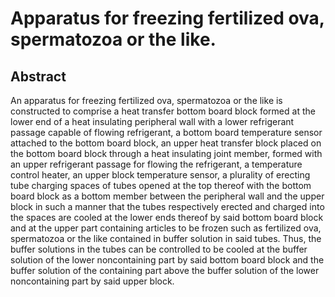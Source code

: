 # Apparatus for freezing fertilized ova, spermatozoa or the like.

## Abstract
An apparatus for freezing fertilized ova, spermatozoa or the like is constructed to comprise a heat transfer bottom board block formed at the lower end of a heat insulating peripheral wall with a lower refrigerant passage capable of flowing refrigerant, a bottom board temperature sensor attached to the bottom board block, an upper heat transfer block placed on the bottom board block through a heat insulating joint member, formed with an upper refrigerant passage for flowing the refrigerant, a temperature control heater, an upper block temperature sensor, a plurality of erecting tube charging spaces of tubes opened at the top thereof with the bottom board block as a bottom member between the peripheral wall and the upper block in such a manner that the tubes respectively erected and charged into the spaces are cooled at the lower ends thereof by said bottom board block and at the upper part containing articles to be frozen such as fertilized ova, spermatozoa or the like contained in buffer solution in said tubes. Thus, the buffer solutions in the tubes can be controlled to be cooled at the buffer solution of the lower noncontaining part by said bottom board block and the buffer solution of the containing part above the buffer solution of the lower noncontaining part by said upper block.